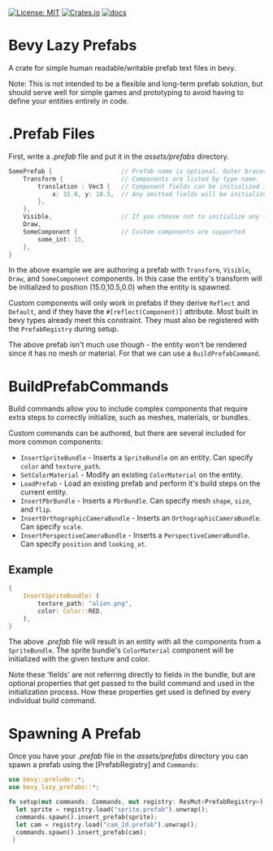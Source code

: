 [![License: MIT](https://img.shields.io/badge/License-MIT-yellow.svg)](https://opensource.org/licenses/MIT)
[![Crates.io](https://img.shields.io/crates/v/bevy_lazy_prefabs)](https://crates.io/crates/bevy_lazy_prefabs)
[![docs](https://docs.rs/bevy_lazy_prefabs/badge.svg)](https://docs.rs/bevy_lazy_prefabs/)

# Bevy Lazy Prefabs

A crate for simple human readable/writable prefab text files in bevy.

Note: This is not intended to be a flexible and long-term prefab solution, but should serve well for
simple games and prototyping to avoid having to define your entities entirely in code.

# .Prefab Files

First, write a *.prefab* file and put it in the *assets/prefabs* directory. 
```rust
SomePrefab {                   // Prefab name is optional. Outer braces are required. 
    Transform {                // Components are listed by type name.
        translation : Vec3 {   // Component fields can be initialized inside nested curly braces.
            x: 15.0, y: 10.5,  // Any omitted fields will be initialized to default.
        },
    },
    Visible,                   // If you choose not to initialize any fields, the braces can be omitted entirely.
    Draw,
    SomeComponent {            // Custom components are supported
        some_int: 15,
    },
}
```

In the above example we are authoring a prefab with `Transform`, `Visible`, `Draw`, and `SomeComponent` components.
In this case the entity's transform will be initialized to position (15.0,10.5,0.0) when the entity is spawned.

Custom components will only work in prefabs if they derive `Reflect` and `Default`, and if they have the 
`#[reflect(Component)]` attribute. Most built in bevy types already meet this constraint. They must also be 
registered with the `PrefabRegistry` during setup.

The above prefab isn't much use though - the entity won't be rendered since it has no mesh or material. 
For that we can use a `BuildPrefabCommand`.

# BuildPrefabCommands

Build commands allow you to include complex components that require extra steps to correctly initialize, 
such as meshes, materials, or bundles.

Custom commands can be authored, but there are several included for more common components:
- `InsertSpriteBundle` - Inserts a `SpriteBundle` on an entity. Can specify `color` and `texture_path`.
- `SetColorMaterial` - Modify an existing `ColorMaterial` on the entity.
- `LoadPrefab` - Load an existing prefab and perform it's build steps on the current entity. 
- `InsertPbrBundle` - Inserts a `PbrBundle`. Can specify mesh `shape`, `size`, and `flip`.
- `InsertOrthographicCameraBundle` - Inserts an `OrthographicCameraBundle`. Can specify `scale`.
- `InsertPerspectiveCameraBundle` - Inserts a `PerspectiveCameraBundle`. Can specify `position` and `looking_at`.


## Example

```rust
{
    InsertSpriteBundle! (          
        texture_path: "alien.png", 
        color: Color::RED,         
    ),
}
```

The above *.prefab* file will result in an entity with all the components from a  `SpriteBundle`. The sprite bundle's 
`ColorMaterial` component will be initialized with the given texture and color. 

Note these 'fields' are not referring directly to fields in the bundle, but are optional properties that get passed 
to the build command and used in the initialization process. How these properties get used is defined by every 
individual build command.

# Spawning A Prefab

Once you have your *.prefab* file in the *assets/prefabs* directory you can spawn a prefab using the 
[PrefabRegistry] and `Commands`:

```rust
use bevy::prelude::*;
use bevy_lazy_prefabs::*;

fn setup(mut commands: Commands, mut registry: ResMut<PrefabRegistry>) {
  let sprite = registry.load("sprite.prefab").unwrap();
  commands.spawn().insert_prefab(sprite);
  let cam = registry.load("cam_2d.prefab").unwrap();
  commands.spawn().insert_prefab(cam);
 }
``` 
